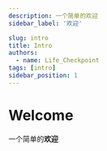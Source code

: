 ```yaml
---
description: 一个简单的欢迎
sidebar_label: '欢迎'

slug: intro
title: Intro
authors:
  - name: Life_Checkpoint
tags: [intro]
sidebar_position: 1
---
```


# Welcome

一个简单的**欢迎**
